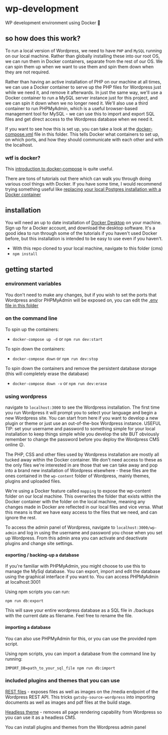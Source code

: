 # wp-development

WP development environment using Docker 🐳

## so how does this work?

To run a local version of Wordpress, we need to have `PHP` and `MySQL` running
on our local machine. Rather than globally installing these into our root OS, we
can run them in Docker containers, separate from the rest of our OS. We can spin
them up when we want to use them and spin them down when they are not required.

Rather than having an active installation of PHP on our machine at all times, we
can use a Docker container to serve up the PHP files for Wordpress just while we
need it, and remove it afterwards. In just the same way, we'll use a Docker
container to run a MySQL server instance just for this project, and we can spin
it down when we no longer need it. We'll also use a third container to run
PHPMyAdmin, which is a useful browser-based management tool for MySQL - we can
use this to import and export SQL files and get direct access to the Wordpress
database when we need it.

If you want to see how this is set up, you can take a look at the
[docker-compose.yml](./docker-compose.yml) file in this folder. This tells
Docker what containers to set up, on which ports, and how they should
communicate with each other and with the localhost.

### wtf is docker?

This
[introduction to docker-compose](https://hackernoon.com/practical-introduction-to-docker-compose-d34e79c4c2b6)
is quite useful.

There are tons of tutorials out there which can walk you through doing various
cool things with Docker. If you have some time, I would recommend trying
something useful like
[replacing your local Postgres installation with a Docker container](https://linuxhint.com/run_postgresql_docker_compose/)

## installation

You will need an up to date installation of
[Docker Desktop](https://www.docker.com/get-started) on your machine. Sign up
for a Docker account, and download the desktop software. It's a good idea to run
through some of the tutorials if you haven't used Docker before, but this
installation is intended to be easy to use even if you haven't.

- With this repo cloned to your local machine, navigate to this folder (cms)
- `npm install`

## getting started

### environment variables

You don't need to make any changes, but if you wish to set the ports that
Wordpress and/or PHPMyAdmin will be exposed on, you can edit the [.env file in this folder](./.env)

### on the command line

To spin up the containers:

- `docker-compose up -d` or `npm run dev:start`

To spin down the containers:

- `docker-compose down` or `npm run dev:stop`

To spin down the containers and remove the persistent database storage (this
will completely erase the database)

- `docker-compose down -v` or `npm run dev:erase`

### using wordpress

navigate to `localhost:3000` to see the Wordpress installation. The first time
you run Wordpress it will prompt you to select your language and begin a new
Wordpress site. You can start from here if you want to develop a new plugin or
theme or just use an out-of-the-box Wordpress instance. USEFUL TIP: set your username
and password to something simple for your local installation to keep things simple
while you develop the site BUT obviously remember to change the password before you
deploy the Wordpress CMS online 😉.

The PHP, CSS and other files used by Wordpress installation are mostly all tucked away
within the Docker container. We don't need access to these as the only files we're interested
in are those that we can take away and pop into a brand new installation of Wordpress elsewhere - these files are the ones contained in the `wp-content` folder of Wordpress, mainly themes, plugins and uploaded files.

We're using a Docker feature called `mapping` to expose the wp-content folder on our local machine.
This overwrites the folder that exists within the Docker container with the folder on the local machine, meaning
any changes made in Docker are reflected in our local files and vice versa. What this means is that we
have easy access to the files that we need, and can ignore the rest.

To access the admin panel of Wordpress, navigate to `localhost:3000/wp-admin` and log in
using the username and password you chose when you set up Wordpress. From this admin
area you can activate and deactivate plugins and change site settings.

#### exporting / backing-up a database

If you're familiar with PHPMyAdmin, you might choose to use this to manage the MySql database. You can export, import and edit the database using the graphical interface if you want to. You can access PHPMyAdmin at localhost:3001

Using npm scripts you can run:

`npm run db:export`

This will save your entire wordpress database as a SQL file in ./backups with the current date as filename. Feel free to rename the file.

#### importing a database

You can also use PHPMyAdmin for this, or you can use the provided npm script.

Using npm scripts, you can import a database from the command line by running:

`IMPORT_DB=path_to_your_sql_file npm run db:import`

### included plugins and themes that you can use

[REST files](./wp-content/plugins/REST-files) - exposes files as well as images
on the /media endpoint of the Wordpress REST API. This tricks `gatsby-source-wordpress` into importing documents as well as images and pdf files at the build stage.

[Headless theme](./wp-content/themes/headless) - removes all page rendering
capability from Wordpress so you can use it as a headless CMS.

You can install plugins and themes from the Wordpress admin panel
